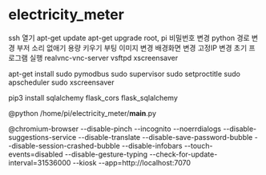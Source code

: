 # electricity_meter
ssh 열기
apt-get update
apt-get upgrade
root, pi 비밀번호 변경
python 경로 변경
부저 소리 없애기
용량 키우기
부팅 이미지 변경
배경화면 변경
고정IP 변경
초기 프로그램 실행
realvnc-vnc-server
vsftpd
xscreensaver

apt-get install
sudo pymodbus
sudo supervisor
sudo setproctitle
sudo apscheduler
sudo xscreensaver

pip3 install
sqlalchemy
flask_cors
flask_sqlalchemy

@python /home/pi/electricity_meter/__main__.py

@chromium-browser --disable-pinch --incognito --noerrdialogs --disable-suggestions-service --disable-translate --disable-save-password-bubble --disable-session-crashed-bubble --disable-infobars --touch-events=disabled --disable-gesture-typing --check-for-update-interval=31536000 --kiosk --app=http://localhost:7070

